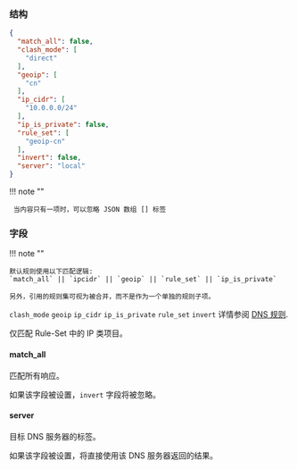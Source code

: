 ### 结构

```json
{
  "match_all": false,
  "clash_mode": [
    "direct"
  ],
  "geoip": [
    "cn"
  ],
  "ip_cidr": [
    "10.0.0.0/24"
  ],
  "ip_is_private": false,
  "rule_set": [
    "geoip-cn"
  ],
  "invert": false,
  "server": "local"
}

```

!!! note ""

     当内容只有一项时，可以忽略 JSON 数组 [] 标签

### 字段

!!! note ""

    默认规则使用以下匹配逻辑:  
    `match_all` || `ipcidr` || `geoip` || `rule_set` || `ip_is_private`

    另外，引用的规则集可视为被合并，而不是作为一个单独的规则子项。

`clash_mode` `geoip` `ip_cidr` `ip_is_private` `rule_set` `invert` 详情参阅 [DNS 规则](/configuration/dns/rule).

仅匹配 Rule-Set 中的 IP 类项目。

#### match_all

匹配所有响应。

如果该字段被设置，`invert` 字段将被忽略。

#### server

目标 DNS 服务器的标签。

如果该字段被设置，将直接使用该 DNS 服务器返回的结果。
